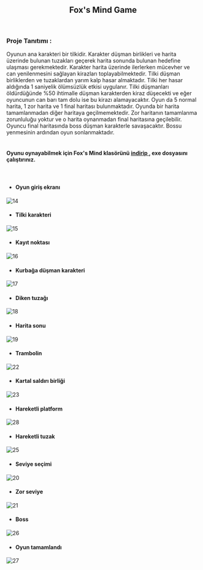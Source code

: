 <h2 align="center"> Fox's Mind Game </h2>
 
<br> <h3> Proje Tanıtımı : </h3>
Oyunun ana karakteri bir tilkidir. Karakter düşman birlikleri ve harita üzerinde bulunan tuzakları geçerek harita sonunda bulunan hedefine ulaşması gerekmektedir. Karakter harita üzerinde ilerlerken mücevher ve can yenilenmesini sağlayan kirazları toplayabilmektedir. Tilki düşman birliklerden ve tuzaklardan yarım kalp hasar almaktadır. Tilki her hasar aldığında 1 saniyelik ölümsüzlük etkisi uygulanır. Tilki düşmanları öldürdüğünde %50 ihtimalle düşman karakterden kiraz düşecekti ve eğer oyuncunun can barı tam dolu ise bu kirazı alamayacaktır. Oyun da 5 normal harita, 1 zor harita ve 1 final haritası bulunmaktadır. Oyunda bir harita tamamlanmadan diğer haritaya geçilmemektedir. Zor haritanın tamamlanma zorunluluğu yoktur ve o harita oynanmadan final haritasına geçilebilir. Oyuncu final haritasında boss düşman karakterle savaşacaktır. Bossu yenmesinin ardından oyun sonlanmaktadır. <br><br>

<h4>Oyunu oynayabilmek için Fox's Mind klasörünü <a href="https://github.com//ProgrammerYavuz/foxsmindgame/archive/refs/heads/main.zip"> indirip </a>, exe dosyasını çalıştırınız.</h4> <br>

* <h4>Oyun giriş ekranı</h4>
![14](https://user-images.githubusercontent.com/109480983/208787658-21094a86-8dce-44cc-a4ef-fbe66ede1787.png)
<br />
* <h4>Tilki karakteri</h4>
![15](https://user-images.githubusercontent.com/109480983/208787664-b12dd3ca-9ba4-454c-b7a8-a808043092cd.png)
<br />
* <h4>Kayıt noktası</h4>
![16](https://user-images.githubusercontent.com/109480983/208788091-803396f7-2f6d-4675-9715-0769c6c92e65.png)
<br />
* <h4>Kurbağa düşman karakteri</h4>
![17](https://user-images.githubusercontent.com/109480983/208787615-32aaff24-43c1-4bfa-8b6e-c1aa0cf4ad18.png)
<br />
* <h4>Diken tuzağı</h4>
![18](https://user-images.githubusercontent.com/109480983/208787617-a01e6178-38a6-4be4-ab39-494f1c664492.png)
<br />
* <h4>Harita sonu</h4>
![19](https://user-images.githubusercontent.com/109480983/208787622-198ea5c0-afdb-4f54-847b-4fd048883e9c.png)
<br />
* <h4>Trambolin</h4>
![22](https://user-images.githubusercontent.com/109480983/208787631-00e8f4ed-9c3b-491f-8f38-a89ada923c03.png)
<br />
* <h4>Kartal saldırı birliği</h4>
![23](https://user-images.githubusercontent.com/109480983/208787634-889b89b7-03fb-4031-ae2e-062f66b3bf46.png)
<br />
* <h4>Hareketli platform</h4>
![28](https://user-images.githubusercontent.com/109480983/208789758-d464bb28-13dd-46e2-9906-b5a151843bdf.png)
<br />
* <h4>Hareketli tuzak</h4>
![25](https://user-images.githubusercontent.com/109480983/208787640-b2ce38cc-4229-4159-8acd-b3cd7717a8de.png)
<br />
* <h4>Seviye seçimi</h4>
![20](https://user-images.githubusercontent.com/109480983/208787627-bf5df777-c6a6-4b18-8c6f-d9dffa861653.png)
<br />
* <h4>Zor seviye</h4>
![21](https://user-images.githubusercontent.com/109480983/208787630-c9805aeb-acf6-4ed5-805d-34e30882b94d.png)
<br />
* <h4>Boss</h4>
![26](https://user-images.githubusercontent.com/109480983/208787644-ba019432-bc1c-46f5-b9df-dad351e9587d.png)
<br />
* <h4>Oyun tamamlandı</h4>
![27](https://user-images.githubusercontent.com/109480983/208787651-825c46a2-8be0-48d2-a485-bc048229fec6.png)
<br />
